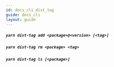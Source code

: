 ```yaml
---
id: docs_cli_dist_tag
guide: docs_cli
layout: guide
---
```


##### `yarn dist-tag add <package>@<version> [<tag>]`

##### `yarn dist-tag rm <package> <tag>`

##### `yarn dist-tag ls [<package>]`
